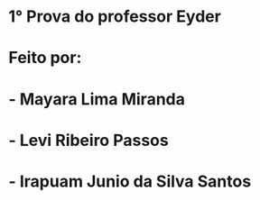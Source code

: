 # 1° Prova do professor Eyder

# Feito por:
# - Mayara Lima Miranda
# - Levi Ribeiro Passos
# - Irapuam Junio da Silva Santos
